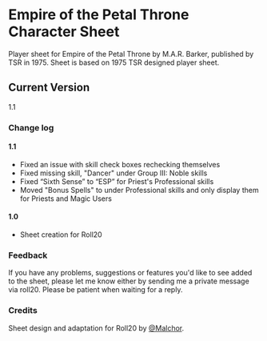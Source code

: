 # Empire of the Petal Throne Character Sheet
Player sheet for Empire of the Petal Throne by M.A.R. Barker, published by TSR in 1975. Sheet is based on 1975 TSR designed player sheet.

## Current Version
1.1

### Change log

#### 1.1
* Fixed an issue with skill check boxes rechecking themselves
* Fixed missing skill, "Dancer" under Group III: Noble skills
* Fixed “Sixth Sense” to “ESP” for Priest's Professional skills
* Moved "Bonus Spells" to under Professional skills and only display them for Priests and Magic Users

#### 1.0
* Sheet creation for Roll20

### Feedback
If you have any problems, suggestions or features you'd like to see added to the sheet, please let me know either by  sending me a private message via roll20.  Please be patient when waiting for a reply.

### Credits
Sheet design and adaptation for Roll20 by [@Malchor](https://app.roll20.net/users/2078012/malchor).
